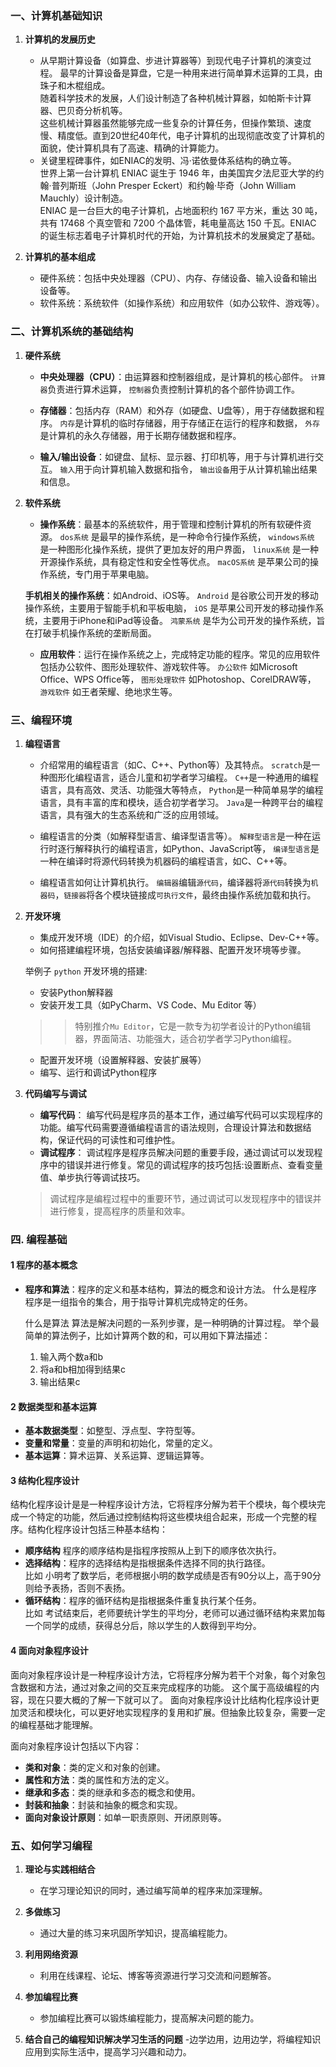
### 一、计算机基础知识

1. **计算机的发展历史**
   - 从早期计算设备（如算盘、步进计算器等）到现代电子计算机的演变过程。
      最早的计算设备是算盘，它是一种用来进行简单算术运算的工具，由珠子和木棍组成。  
      随着科学技术的发展，人们设计制造了各种机械计算器，如帕斯卡计算器、巴贝奇分析机等。  
      这些机械计算器虽然能够完成一些复杂的计算任务，但操作繁琐、速度慢、精度低。直到20世纪40年代，电子计算机的出现彻底改变了计算机的面貌，使计算机具有了高速、精确的计算能力。  
   - 关键里程碑事件，如ENIAC的发明、冯·诺依曼体系结构的确立等。  
   世界上第一台计算机 ENIAC 诞生于 1946 年，由美国宾夕法尼亚大学的约翰·普列斯班（John Presper Eckert）和约翰·毕奇（John William Mauchly）设计制造。  
   ENIAC 是一台巨大的电子计算机，占地面积约 167 平方米，重达 30 吨，共有 17468 个真空管和 7200 个晶体管，耗电量高达 150 千瓦。ENIAC 的诞生标志着电子计算机时代的开始，为计算机技术的发展奠定了基础。

2. **计算机的基本组成**
   - 硬件系统：包括中央处理器（CPU）、内存、存储设备、输入设备和输出设备等。
   - 软件系统：系统软件（如操作系统）和应用软件（如办公软件、游戏等）。

### 二、计算机系统的基础结构

1. **硬件系统**
   - **中央处理器（CPU）**：由运算器和控制器组成，是计算机的核心部件。
   ``计算器``负责进行算术运算，
   ``控制器``负责控制计算机的各个部件协调工作。

   - **存储器**：包括内存（RAM）和外存（如硬盘、U盘等），用于存储数据和程序。
   ``内存``是计算机的临时存储器，用于存储正在运行的程序和数据，
   ``外存``是计算机的永久存储器，用于长期存储数据和程序。

   - **输入/输出设备**：如键盘、鼠标、显示器、打印机等，用于与计算机进行交互。
   ``输入``用于向计算机输入数据和指令，
   ``输出设备``用于从计算机输出结果和信息。


2. **软件系统**
   - **操作系统**：最基本的系统软件，用于管理和控制计算机的所有软硬件资源。
   ``dos系统`` 是最早的操作系统，是一种命令行操作系统，
   ``windows系统`` 是一种图形化操作系统，提供了更加友好的用户界面，
   ``linux系统`` 是一种开源操作系统，具有稳定性和安全性等优点。
   ``macOS系统`` 是苹果公司的操作系统，专门用于苹果电脑。
   
   **手机相关的操作系统**：如Android、iOS等。
   ``Android`` 是谷歌公司开发的移动操作系统，主要用于智能手机和平板电脑，
   ``iOS`` 是苹果公司开发的移动操作系统，主要用于iPhone和iPad等设备。
   ``鸿蒙系统`` 是华为公司开发的操作系统，旨在打破手机操作系统的垄断局面。

   - **应用软件**：运行在操作系统之上，完成特定功能的程序。常见的应用软件包括办公软件、图形处理软件、游戏软件等。
   ``办公软件`` 如Microsoft Office、WPS Office等，
   ``图形处理软件`` 如Photoshop、CorelDRAW等，
   ``游戏软件`` 如王者荣耀、绝地求生等。

### 三、编程环境

1. **编程语言**
   - 介绍常用的编程语言（如C、C++、Python等）及其特点。
   ``scratch``是一种图形化编程语言，适合儿童和初学者学习编程。
   ``C++``是一种通用的编程语言，具有高效、灵活、功能强大等特点， 
   ``Python``是一种简单易学的编程语言，具有丰富的库和模块，适合初学者学习。
   ``Java``是一种跨平台的编程语言，具有强大的生态系统和广泛的应用领域。
   

   - 编程语言的分类（如解释型语言、编译型语言等）。
   ``解释型语言``是一种在运行时逐行解释执行的编程语言，如Python、JavaScript等，
   ``编译型语言``是一种在编译时将源代码转换为机器码的编程语言，如C、C++等。

   - 编程语言如何让计算机执行。
    ``编辑器``编辑``源代码``，编译器将``源代码``转换为``机器码``，``链接器``将各个模块链接成``可执行文件``，最终由操作系统加载和执行。

2. **开发环境**
   - 集成开发环境（IDE）的介绍，如Visual Studio、Eclipse、Dev-C++等。
   - 如何搭建编程环境，包括安装编译器/解释器、配置开发环境等步骤。
   
   举例子 ``python`` 开发环境的搭建:
   - 安装Python解释器
   - 安装开发工具（如PyCharm、VS Code、Mu Editor 等）
   >> 特别推介``Mu Editor``，它是一款专为初学者设计的Python编辑器，界面简洁、功能强大，适合初学者学习Python编程。
   - 配置开发环境（设置解释器、安装扩展等）
   - 编写、运行和调试Python程序

3. **代码编写与调试**
   - **编写代码**：
   编写代码是程序员的基本工作，通过编写代码可以实现程序的功能。编写代码需要遵循编程语言的语法规则，合理设计算法和数据结构，保证代码的可读性和可维护性。
   - **调试程序**：
   调试程序是程序员解决问题的重要手段，通过调试可以发现程序中的错误并进行修复。常见的调试程序的技巧包括:设置断点、查看变量值、单步执行等调试技巧。
   >调试程序是编程过程中的重要环节，通过调试可以发现程序中的错误并进行修复，提高程序的质量和效率。

### 四. 编程基础

#### 1 程序的基本概念
- **程序和算法**：程序的定义和基本结构，算法的概念和设计方法。
   什么是程序
   程序是一组指令的集合，用于指导计算机完成特定的任务。

   什么是算法
   算法是解决问题的一系列步骤，是一种明确的计算过程。
   举个最简单的算法例子，比如计算两个数的和，可以用如下算法描述：
   1. 输入两个数a和b
   2. 将a和b相加得到结果c
   3. 输出结果c

 
#### 2 数据类型和基本运算
- **基本数据类型**：如整型、浮点型、字符型等。
- **变量和常量**：变量的声明和初始化，常量的定义。
- **基本运算**：算术运算、关系运算、逻辑运算等。

#### 3 结构化程序设计
结构化程序设计是是一种程序设计方法，它将程序分解为若干个模块，每个模块完成一个特定的功能，然后通过控制结构将这些模块组合起来，形成一个完整的程序。结构化程序设计包括三种基本结构：
- **顺序结构** 程序的顺序结构是指程序按照从上到下的顺序依次执行。
- **选择结构**：程序的选择结构是指根据条件选择不同的执行路径。  
  比如 小明考了数学后，老师根据小明的数学成绩是否有90分以上，高于90分则给予表扬，否则不表扬。
- **循环结构**：程序的循环结构是指根据条件重复执行某个任务。  
  比如 考试结束后，老师要统计学生的平均分，老师可以通过循环结构来累加每一个同学的成绩，获得总分后，除以学生的人数得到平均分。

#### 4 面向对象程序设计
面向对象程序设计是一种程序设计方法，它将程序分解为若干个对象，每个对象包含数据和方法，通过对象之间的交互来完成程序的功能。 这个属于高级编程的内容，现在只要大概的了解一下就可以了。
面向对象程序设计比结构化程序设计更加灵活和模块化，可以更好地实现程序的复用和扩展。但抽象比较复杂，需要一定的编程基础才能理解。  

面向对象程序设计包括以下内容：
- **类和对象**：类的定义和对象的创建。
- **属性和方法**：类的属性和方法的定义。
- **继承和多态**：类的继承和多态的概念和使用。
- **封装和抽象**：封装和抽象的概念和实现。
- **面向对象设计原则**：如单一职责原则、开闭原则等。

### 五、如何学习编程

1. **理论与实践相结合**
   - 在学习理论知识的同时，通过编写简单的程序来加深理解。

2. **多做练习**
   - 通过大量的练习来巩固所学知识，提高编程能力。

3. **利用网络资源**
   - 利用在线课程、论坛、博客等资源进行学习交流和问题解答。

4. **参加编程比赛**
   - 参加编程比赛可以锻炼编程能力，提高解决问题的能力。

5. **结合自己的编程知识解决学习生活的问题**
   -边学边用，边用边学，将编程知识应用到实际生活中，提高学习兴趣和动力。